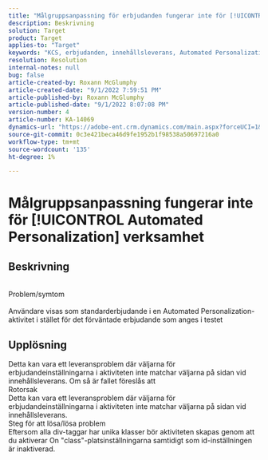 ```yaml
---
title: "Målgruppsanpassning för erbjudanden fungerar inte för [!UICONTROL Automated Personalization] aktiviteter"
description: Beskrivning
solution: Target
product: Target
applies-to: "Target"
keywords: "KCS, erbjudanden, innehållsleverans, Automated Personalization, Target"
resolution: Resolution
internal-notes: null
bug: false
article-created-by: Roxann McGlumphy
article-created-date: "9/1/2022 7:59:51 PM"
article-published-by: Roxann McGlumphy
article-published-date: "9/1/2022 8:07:08 PM"
version-number: 4
article-number: KA-14069
dynamics-url: "https://adobe-ent.crm.dynamics.com/main.aspx?forceUCI=1&pagetype=entityrecord&etn=knowledgearticle&id=9cd741a0-302a-ed11-9db1-002248086a27"
source-git-commit: 0c3e421beca46d9fe1952b1f98538a50697216a0
workflow-type: tm+mt
source-wordcount: '135'
ht-degree: 1%

---
```


# Målgruppsanpassning fungerar inte för [!UICONTROL Automated Personalization] verksamhet

## Beskrivning

<br>Problem/symtom<br><br>
Användare visas som standarderbjudande i en Automated Personalization-aktivitet i stället för det förväntade erbjudande som anges i testet


## Upplösning


Detta kan vara ett leveransproblem där väljarna för erbjudandeinställningarna i aktiviteten inte matchar väljarna på sidan vid innehållsleverans. Om så är fallet föreslås att
<br>Rotorsak<br>
Detta kan vara ett leveransproblem där väljarna för erbjudandeinställningarna i aktiviteten inte matchar väljarna på sidan vid innehållsleverans.
<br>Steg för att lösa/lösa problem<br>
Eftersom alla div-taggar har unika klasser bör aktiviteten skapas genom att du aktiverar On &quot;class&quot;-platsinställningarna samtidigt som id-inställningen är inaktiverad.


